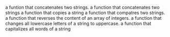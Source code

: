 a funtion that concatenates two strings.
a function that concatenates two strings
a function that copies a string
a function that compatres two strings.
a function that reverses the content of an array of integers.
a function that changes all lowercase letters of a string to uppercase.
a function that capitalizes all words of a string
